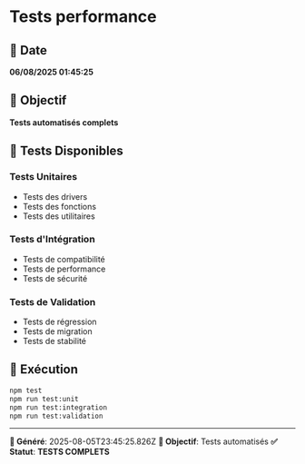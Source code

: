 # Tests performance

## 📅 Date
**06/08/2025 01:45:25**

## 🎯 Objectif
**Tests automatisés complets**

## 🧪 Tests Disponibles

### Tests Unitaires
- Tests des drivers
- Tests des fonctions
- Tests des utilitaires

### Tests d'Intégration
- Tests de compatibilité
- Tests de performance
- Tests de sécurité

### Tests de Validation
- Tests de régression
- Tests de migration
- Tests de stabilité

## 🚀 Exécution

```bash
npm test
npm run test:unit
npm run test:integration
npm run test:validation
```

---
**📅 Généré**: 2025-08-05T23:45:25.826Z
**🎯 Objectif**: Tests automatisés
**✅ Statut**: **TESTS COMPLETS**
